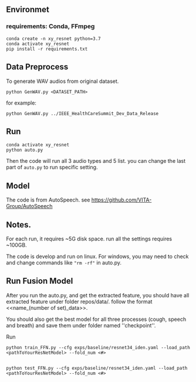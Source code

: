 ## Environmet

### requirements: Conda, FFmpeg

```
conda create -n xy_resnet python=3.7
conda activate xy_resnet
pip install -r requirements.txt
```

## Data Preprocess
To generate WAV audios from original dataset.
```
python GenWAV.py <DATASET_PATH>
```
for example:

```
python GenWAV.py ../IEEE_HealthCareSummit_Dev_Data_Release
```

## Run
```
conda activate xy_resnet
python auto.py
```
Then the code will run all 3 audio types and 5 list.
you can change the last part of `auto.py` to run specific setting.

## Model
The code is from AutoSpeech.
see https://github.com/VITA-Group/AutoSpeech

## Notes.
For each run, it requires ~5G disk space. run all the settings requires ~100GB.

The code is develop and run on linux. For windows, you may need to check and change commands like `"rm -rf"` in auto.py.

## Run Fusion Model

After you run the auto.py, and get the extracted feature, you should have all extracted feature under folder repos/data/. follow the format <<name_(number of set)_data>>. 

You should also get the best model for all three processes (cough, speech and breath) and save them under folder named ''checkpoint''.

Run
```
python train_FFN.py --cfg exps/baseline/resnet34_iden.yaml --load_path <pathToYourResNetModel> --fold_num <#>


python test_FFN.py --cfg exps/baseline/resnet34_iden.yaml --load_path <pathToYourResNetModel> --fold_num <#>
```


